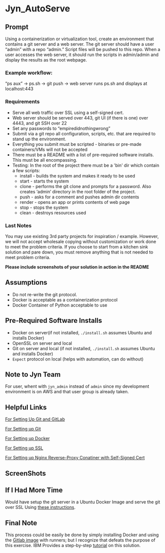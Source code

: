 # Jyn_AutoServe
## Prompt

Using a containerization or virtualization tool, create an environment that contains a git server and a web server. The git server should have a user “admin” with a repo “admin.” Script files will be pushed to this repo. When a user accesses the web server, it should run the scripts in admin/admin and display the results as the root webpage.

### Example workflow:

“ps aux” → ps.sh → git push → web server runs ps.sh and displays at localhost:443

### Requirements

- Serve all web traffic over SSL using a self-signed cert.
- Web server should be served over 443, git UI (if there is one) over 4443, and git SSH over 22
- Set any passwords to “empiredidnothingwrong”
- Submit via a git repo all configuration, scripts, etc. that are required to stand up the environment.
- Everything you submit must be scripted - binaries or pre-made containers/VMs will not be accepted
- There must be a README with a list of pre-required software installs. This must be all encompassing.
- Testing: In the root of the project there must be a 'bin' dir which contain a few scripts:
  - install - builds the system and makes it ready to be used
  -  start - starts the system
  - clone - performs the git clone and prompts for a password. Also creates ‘admin’ directory in the root folder of the project.
  -  push - asks for a comment and pushes admin dir contents
  -  render - opens an app or prints contents of web page
  -  stop - stops the system
  -  clean - destroys resources used

### Last Notes

You may use existing 3rd party projects for inspiration / example. However, we will not accept wholesale copying without customization or work done to meet the problem criteria. If you choose to start from a kitchen sink solution and pare down, you must remove anything that is not needed to meet problem criteria.

**Please include screenshots of your solution in action in the README**

## Assumptions

- Do not re-write the git protocol.
- Docker is acceptable as a containerization protocol
- Docker Container of Python acceptable to use


## Pre-Required Software Installs

- Docker on server(if not installed, `./install.sh` assumes Ubuntu and installs Docker)
- OpenSSL on server and local
- Git on server and local (if not installed, `./install.sh` assumes Ubuntu and installs Docker)
- `Expect` protocol on local (helps with automation, can do without)

## Note to Jyn Team

For user, whent with `jyn_admin` instead of `admin` since my development environment is on AWS and that user group is already taken.

## Helpful Links

[For Setting Up Git and GitLab](https://www.linux.com/learn/how-run-your-own-git-server)

[For Setting up Git](https://git-scm.com/book/en/v2/Git-on-the-Server-Setting-Up-the-Server)

[For Setting up Docker](https://docs.docker.com/get-started/)

[For Setting up SSL](https://www.digitalocean.com/community/tutorials/how-to-create-a-self-signed-ssl-certificate-for-nginx-in-ubuntu-16-04)

[For Setting up Nginx Reverse-Proxy Conatiner with Self-Signed Cert](https://medium.com/@oliver.zampieri/self-signed-ssl-reverse-proxy-with-docker-dbfc78c05b41)

## ScreenShots



## If I Had More Time

Would have setup the git server in a Ubuntu Docker Image and serve the git over SSL Using [these instructions](https://git-scm.com/book/en/v2/Git-on-the-Server-Smart-HTTP).

## Final Note

This process could be easily be done by simply installing Docker and using the [Gitlab image](https://hub.docker.com/r/gitlab/gitlab-ce/) with runners; but I recognize that defeats the purpose of this exercise. IBM Provides a step-by-step [tutorial](https://developer.ibm.com/code/2017/07/13/step-step-guide-running-gitlab-ce-docker/) on this solution.


